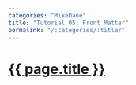 ```yaml
---
categories: "MikeDane"
title: "Tutorial 05: Front Matter"
permalink: "/:categories/:title/"
---
```


# [{{ page.title }}](https://youtu.be/ZtEbGztktvc)


